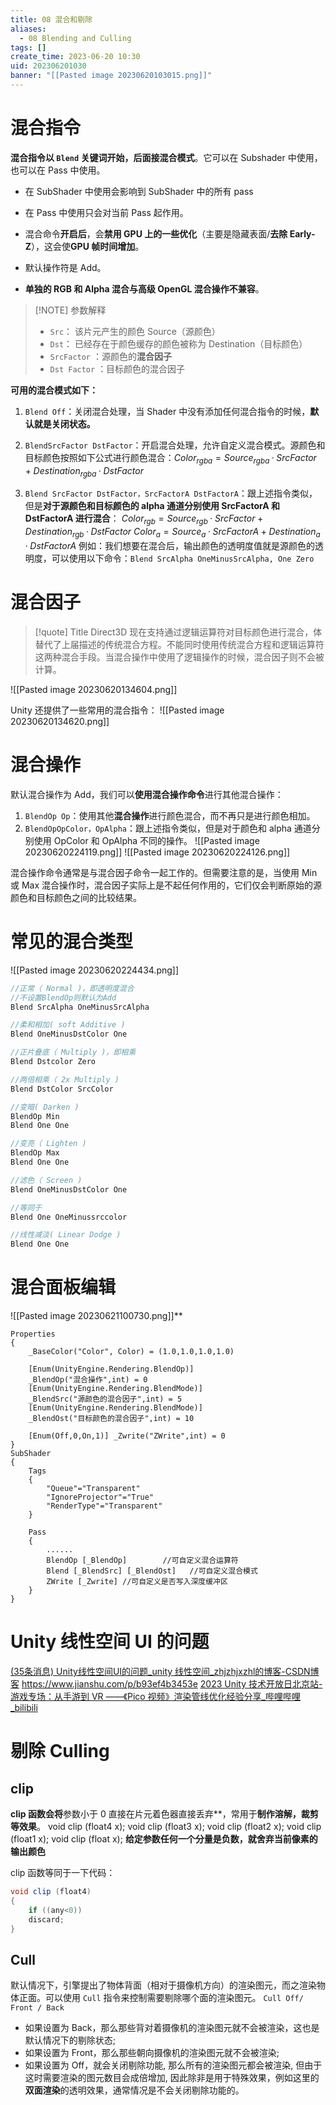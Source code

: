 ```yaml
---
title: 08 混合和剔除
aliases:
  - 08 Blending and Culling
tags: []
create_time: 2023-06-20 10:30
uid: 202306201030
banner: "[[Pasted image 20230620103015.png]]"
---
```

# 混合指令
**混合指令以 `Blend` 关键词开始，后面接混合模式**。它可以在 Subshader 中使用，也可以在 Pass 中使用。
- 在 SubShader 中使用会影响到 SubShader 中的所有 pass
- 在 Pass 中使用只会对当前 Pass 起作用。

-   混合命令**开启后**，会**禁用 GPU 上的一些优化**（主要是隐藏表面/**去除 Early-Z**），这会使**GPU 帧时间增加**。
-   默认操作符是 Add。
-   **单独的 RGB 和 Alpha 混合与高级 OpenGL 混合操作不兼容**。

> [!NOTE] 参数解释
>  - `Src`： 该片元产生的颜色 Source（源颜色）
   >-  `Dst`： 已经存在于颜色缓存的颜色被称为 Destination（目标颜色）
   >- `SrcFactor` ：源颜色的**混合因子**
   >- `Dst Factor` ：目标颜色的混合因子

**可用的混合模式如下：**
1.  `Blend Off`：关闭混合处理，当 Shader 中没有添加任何混合指令的时候，**默认就是关闭状态。**

2.  `BlendSrcFactor DstFactor`：开启混合处理，允许自定义混合模式。源颜色和目标颜色按照如下公式进行颜色混合：$Color_{rgba}=Source_{rgba}·SrcFactor+Destination_{rgba}·DstFactor$

3.  `Blend SrcFactor DstFactor，SrcFactorA DstFactorA`：跟上述指令类似，但是**对于源颜色和目标颜色的 alpha 通道分别使用 SrcFactorA 和 DstFactorA 进行混合**：
$Color_{rgb}=Source_{rgb}·SrcFactor+Destination_{rgb}·DstFactor$
$Color_a=Source_a·SrcFactorA+Destination_a·DstFactorA$
例如：我们想要在混合后，输出颜色的透明度值就是源颜色的透明度，可以使用以下命令：`Blend SrcAlpha OneMinusSrcAlpha, One Zero`

# 混合因子

> [!quote] Title
>Direct3D 现在支持通过逻辑运算符对目标颜色进行混合，体替代了上届描述的传统混合方程。不能同时使用传统混合方程和逻辑运算符这两种混合手段。当混合操作中使用了逻辑操作的时候，混合因子则不会被计算。

![[Pasted image 20230620134604.png]]

Unity 还提供了一些常用的混合指令：
![[Pasted image 20230620134620.png]]

# 混合操作
默认混合操作为 Add，我们可以**使用混合操作命令**进行其他混合操作：
1. `BlendOp Op`：使用其他**混合操作**进行颜色混合，而不再只是进行颜色相加。
2. `BlendOpOpColor，OpAlpha`：跟上述指令类似，但是对于颜色和 alpha 通道分别使用 OpColor 和 OpAlpha 不同的操作。
![[Pasted image 20230620224119.png]]
![[Pasted image 20230620224126.png]]

混合操作命令通常是与混合因子命令一起工作的。但需要注意的是，当使用 Min 或 Max 混合操作时，混合因子实际上是不起任何作用的，它们仅会判断原始的源颜色和目标颜色之间的比较结果。

# 常见的混合类型
![[Pasted image 20230620224434.png]]
```cs
//正常（ Normal )，即透明度混合
//不设置BlendOp则默认为Add
Blend SrcAlpha OneMinusSrcAlpha

//柔和相加( soft Additive )
Blend OneMinusDstColor One

//正片叠底（ Multiply )，即相乘
Blend Dstcolor Zero

//两倍相乘（ 2x Multiply )
Blend DstColor SrcColor

//变暗( Darken )
BlendOp Min
Blend One One

//变亮（ Lighten )
BlendOp Max
Blend One One

//滤色（ Screen )
Blend OneMinusDstColor One

//等同于
Blend One OneMinussrccolor

//线性减淡( Linear Dodge )
Blend One One

```
# 混合面板编辑
![[Pasted image 20230621100730.png]]**
```less
Properties  
{  
    _BaseColor("Color", Color) = (1.0,1.0,1.0,1.0)
    
    [Enum(UnityEngine.Rendering.BlendOp)]  
    _BlendOp("混合操作",int) = 0  
    [Enum(UnityEngine.Rendering.BlendMode)]  
    _BlendSrc("源颜色的混合因子",int) = 5  
    [Enum(UnityEngine.Rendering.BlendMode)]  
    _BlendOst("目标颜色的混合因子",int) = 10
    
    [Enum(Off,0,On,1)] _Zwrite("ZWrite",int) = 0
}
SubShader  
{
    Tags  
    {  
        "Queue"="Transparent"  
        "IgnoreProjector"="True"  
        "RenderType"="Transparent"  
    }
    
    Pass  
    {
        ......
        BlendOp [_BlendOp]        //可自定义混合运算符  
        Blend [_BlendSrc] [_BlendOst]   //可自定义混合模式
        ZWrite [_Zwrite] //可自定义是否写入深度缓冲区
    }
}
```
# Unity 线性空间 UI 的问题
[(35条消息) Unity线性空间UI的问题_unity 线性空间_zhjzhjxzhl的博客-CSDN博客](https://blog.csdn.net/zhjzhjxzhl/article/details/119917984)
https://www.jianshu.com/p/b93ef4b3453e
[2023 Unity 技术开放日北京站-游戏专场：从手游到 VR ——《Pico 视频》渲染管线优化经验分享_哔哩哔哩_bilibili](https://www.bilibili.com/video/BV1No4y1E7DV/?spm_id_from=333.1007.tianma.2-2-5.click&vd_source=9d1c0e05a6ea12167d6e82752c7bc22a)
# 剔除 Culling
## clip
**clip 函数会将**参数小于 0 直接在片元着色器直接丢弃**，常用于**制作溶解，裁剪等效果**。
 void clip (float4 x); void clip (float3 x); void clip (float2 x); void clip (float1 x); void clip (float x);
 **给定参数任何一个分量是负数，就舍弃当前像素的输出颜色**
 
 clip 函数等同于一下代码：
 ```cs
 void clip (float4)
 {
     if ((any<0))
     discard;
 }
```

## Cull
默认情况下，引擎提出了物体背面（相对于摄像机方向）的渲染图元，而之渲染物体正面。可以使用 `Cull` 指令来控制需要剔除哪个面的渲染图元。
`Cull Off/ Front / Back`

- 如果设置为 Back，那么那些背对着摄像机的渲染图元就不会被渲染，这也是默认情况下的剔除状态; 
- 如果设置为 Front，那么那些朝向摄像机的渲染图元就不会被渲染; 
- 如果设置为 Off，就会关闭剔除功能, 那么所有的渲染图元都会被渲染, 但由于这时需要渲染的图元数目会成倍增加, 因此除非是用于特殊效果，例如这里的**双面渲染**的透明效果，通常情况是不会关闭剔除功能的。





